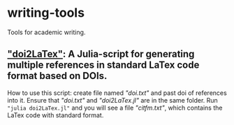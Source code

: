 # writing-tools
Tools for academic writing.

## ["doi2LaTex"](https://github.com/collectorhamster/writing-tools/blob/main/doi2LaTex.jl): A Julia-script for generating multiple references in standard LaTex code format based on DOIs.
How to use this script: create file named *"doi.txt"* and past doi of references into it. Ensure that *"doi.txt"* and *"doi2LaTex.jl"* are in the same folder. Run `"julia doi2LaTex.jl"` and you will see a file *"citfm.txt"*, which contains the LaTex code with standard format.
